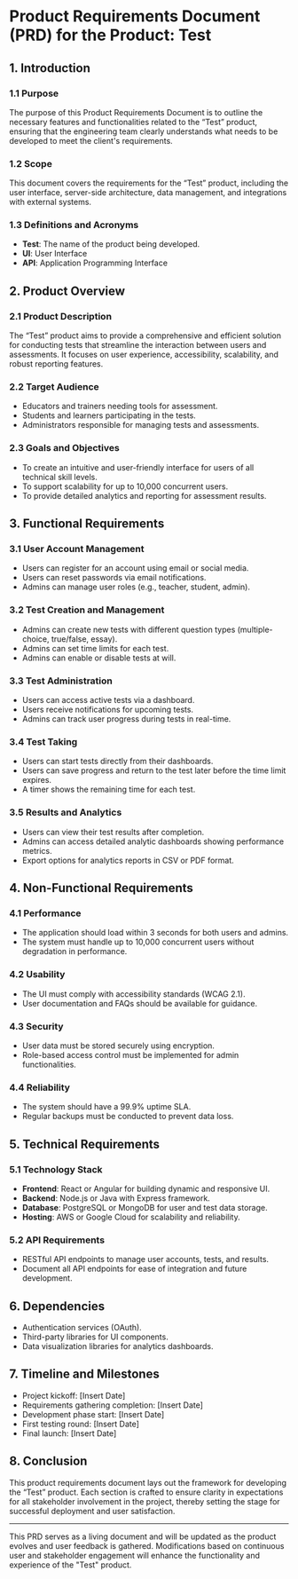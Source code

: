 # Product Requirements Document (PRD) for the Product: Test

## 1. Introduction

### 1.1 Purpose
The purpose of this Product Requirements Document is to outline the necessary features and functionalities related to the “Test” product, ensuring that the engineering team clearly understands what needs to be developed to meet the client's requirements.

### 1.2 Scope
This document covers the requirements for the “Test” product, including the user interface, server-side architecture, data management, and integrations with external systems.

### 1.3 Definitions and Acronyms
- **Test**: The name of the product being developed.
- **UI**: User Interface
- **API**: Application Programming Interface

## 2. Product Overview

### 2.1 Product Description
The “Test” product aims to provide a comprehensive and efficient solution for conducting tests that streamline the interaction between users and assessments. It focuses on user experience, accessibility, scalability, and robust reporting features.

### 2.2 Target Audience
- Educators and trainers needing tools for assessment.
- Students and learners participating in the tests.
- Administrators responsible for managing tests and assessments.

### 2.3 Goals and Objectives
- To create an intuitive and user-friendly interface for users of all technical skill levels.
- To support scalability for up to 10,000 concurrent users.
- To provide detailed analytics and reporting for assessment results.

## 3. Functional Requirements

### 3.1 User Account Management
- Users can register for an account using email or social media.
- Users can reset passwords via email notifications.
- Admins can manage user roles (e.g., teacher, student, admin).

### 3.2 Test Creation and Management
- Admins can create new tests with different question types (multiple-choice, true/false, essay).
- Admins can set time limits for each test.
- Admins can enable or disable tests at will.

### 3.3 Test Administration
- Users can access active tests via a dashboard.
- Users receive notifications for upcoming tests.
- Admins can track user progress during tests in real-time.

### 3.4 Test Taking
- Users can start tests directly from their dashboards.
- Users can save progress and return to the test later before the time limit expires.
- A timer shows the remaining time for each test.

### 3.5 Results and Analytics
- Users can view their test results after completion.
- Admins can access detailed analytic dashboards showing performance metrics.
- Export options for analytics reports in CSV or PDF format.

## 4. Non-Functional Requirements

### 4.1 Performance
- The application should load within 3 seconds for both users and admins.
- The system must handle up to 10,000 concurrent users without degradation in performance.

### 4.2 Usability
- The UI must comply with accessibility standards (WCAG 2.1).
- User documentation and FAQs should be available for guidance.

### 4.3 Security
- User data must be stored securely using encryption.
- Role-based access control must be implemented for admin functionalities.

### 4.4 Reliability
- The system should have a 99.9% uptime SLA.
- Regular backups must be conducted to prevent data loss.

## 5. Technical Requirements

### 5.1 Technology Stack
- **Frontend**: React or Angular for building dynamic and responsive UI.
- **Backend**: Node.js or Java with Express framework.
- **Database**: PostgreSQL or MongoDB for user and test data storage.
- **Hosting**: AWS or Google Cloud for scalability and reliability.

### 5.2 API Requirements
- RESTful API endpoints to manage user accounts, tests, and results.
- Document all API endpoints for ease of integration and future development.

## 6. Dependencies
- Authentication services (OAuth).
- Third-party libraries for UI components.
- Data visualization libraries for analytics dashboards.

## 7. Timeline and Milestones
- Project kickoff: [Insert Date]
- Requirements gathering completion: [Insert Date]
- Development phase start: [Insert Date]
- First testing round: [Insert Date]
- Final launch: [Insert Date]

## 8. Conclusion
This product requirements document lays out the framework for developing the “Test” product. Each section is crafted to ensure clarity in expectations for all stakeholder involvement in the project, thereby setting the stage for successful deployment and user satisfaction. 

--- 

This PRD serves as a living document and will be updated as the product evolves and user feedback is gathered. Modifications based on continuous user and stakeholder engagement will enhance the functionality and experience of the "Test" product.